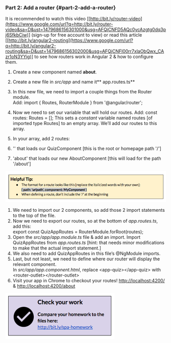 ### Part 2: Add a router {#part-2-add-a-router}

It is recommended to watch this video [[http://bit.ly/router-video](https://www.google.com/url?q=http://bit.ly/router-video&sa=D&ust=1479686156301000&usg=AFQjCNFD5AQc0ycAzgtg0dq3pj6SfkbCiw)] (sign-up for free account to view) or read this article [[http://bit.ly/angular2-routing](https://www.google.com/url?q=http://bit.ly/angular2-routing&sa=D&ust=1479686156302000&usg=AFQjCNFl00rr7xlaObQwx_CAzr1oN3YYig)] to see how routers work in Angular 2 &amp; how to configure them.

1.  Create a new component named **about**.
2.  Create a new file in *src/app* and name it** app.routes.ts**
3.  In this new file, we need to import a couple things from the Router module.<br>Add: <span class="new">import { Routes, RouterModule } from &#039;@angular/router&#039;;</span>
4.  Now we need to set our variable that will hold our routes. Add: <span class="new">const routes: Routes = [];</span> This sets a *constant* variable named <span class="ref">routes</span> [of imported type <span class="ref">Routes</span>] to an empty array. We’ll add our routes to this array.
5.  In your array, add 2 routes:

  1.  <span class="ref">&#039;&#039;</span> that loads our <span class="ref">QuizComponent</span> [this is the root or homepage path &#039;/&#039;]
  2.  <span class="ref">&#039;about&#039;</span> that loads our new <span class="ref">AboutComponent</span> [this will load for the path &#039;/about&#039;]

  ![](../images/28.png)

1.  We need to <span class="ref">import</span> our 2 components, so add those 2 import statements to the top of the file.
2.  Now we need to export our routes, so at the bottom of *app.routes.ts*, add this: <br><span class="new">export const QuizAppRoutes = RouterModule.forRoot(routes);</span>
3.  Open the *src/app/app.module.ts* file &amp; add an <span class="ref">import</span>. Import <span class="ref">QuizAppRoutes</span> from *app.routes.ts* [hint: that needs minor modifications to make that the actual import statement.]
4.  We also need to add <span class="ref">QuizAppRoutes</span> in this file’s <span class="ref">@NgModule imports</span>.
5.  Last, but not least, we need to define where our router will display the relevant component.<br>In *src/app/app.component.html*, replace <span class="ref">&lt;app-quiz&gt;&lt;/app-quiz&gt;</span> with <span class="new">&lt;router-outlet&gt;&lt;/router-outlet&gt;</span>
6.  Visit your app in Chrome to checkout your routes! [http://localhost:4200/](http://localhost:4200/) &amp; [http://localhost:4200/about](http://localhost:4200/about)

[![](../images/29.png)](http://bit.ly/spa-homework)